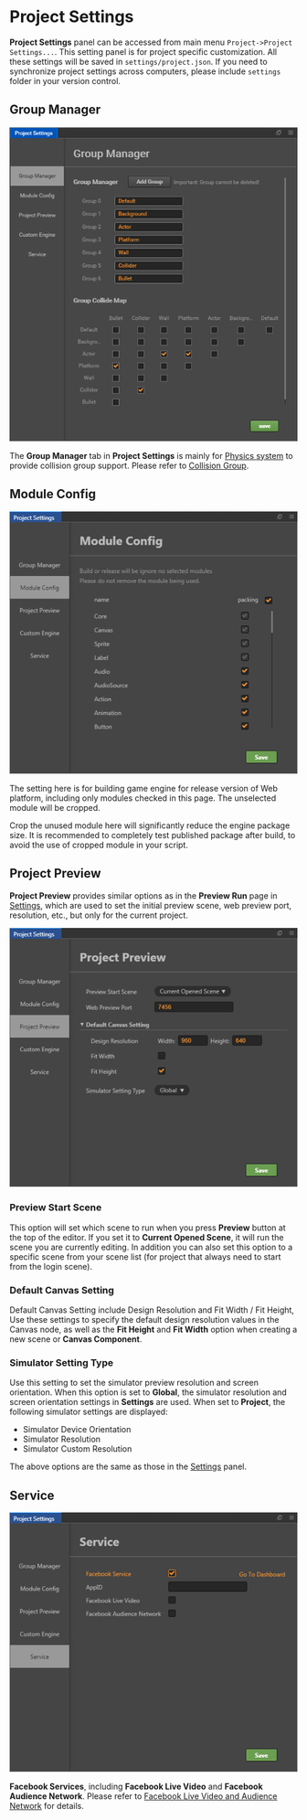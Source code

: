 # Project Settings

**Project Settings** panel can be accessed from main menu `Project->Project Settings...`. This setting panel is for project specific customization. All these settings will be saved in `settings/project.json`. If you need to synchronize project settings across computers, please include `settings` folder in your version control.

## Group Manager

![Group](project-settings/group.png)

The **Group Manager** tab in **Project Settings** is mainly for [Physics system](../../../physics/index.md) to provide collision group support. Please refer to [Collision Group](../../../physics/collision/collision-group.md).

## Module Config

![Module](project-settings/module.png)

The setting here is for building game engine for release version of Web platform, including only modules checked in this page. The unselected module will be cropped.

Crop the unused module here will significantly reduce the engine package size. It is recommended to completely test published package after build, to avoid the use of cropped module in your script.

## Project Preview

**Project Preview** provides similar options as in the **Preview Run** page in [Settings](preferences.md), which are used to set the initial preview scene, web preview port, resolution, etc., but only for the current project.

![preview](project-settings/preview.png)

### Preview Start Scene

This option will set which scene to run when you press **Preview** button at the top of the editor. If you set it to **Current Opened Scene**, it will run the scene you are currently editing. In addition you can also set this option to a specific scene from your scene list (for project that always need to start from the login scene).

### Default Canvas Setting

Default Canvas Setting include Design Resolution and Fit Width / Fit Height, Use these settings to specify the default design resolution values ​​in the Canvas node, as well as the **Fit Height** and **Fit Width** option when creating a new scene or **Canvas Component**.

### Simulator Setting Type

Use this setting to set the simulator preview resolution and screen orientation. When this option is set to **Global**, the simulator resolution and screen orientation settings in **Settings** are used. When set to **Project**, the following simulator settings are displayed:

- Simulator Device Orientation
- Simulator Resolution
- Simulator Custom Resolution

The above options are the same as those in the [Settings](preferences.md) panel.

## Service

![](../../../sdk/fb-an-and-live/facebook.png)

**Facebook Services**, including **Facebook Live Video** and **Facebook Audience Network**. Please refer to [Facebook Live Video and Audience Network](../../../sdk/fb-an-and-live.md) for details.
